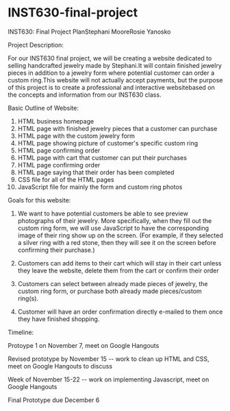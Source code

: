 # INST630-final-project

INST630: Final Project PlanStephani MooreRosie Yanosko

Project Description: 

For our INST630 final project, we will be creating a website dedicated to selling handcrafted jewelry made by Stephani.It will contain finished jewelry pieces in addition to a jewelry form where potential customer can order a custom ring.This website will not actually accept payments, but the purpose of this project is to create a professional and interactive websitebased on the concepts and information from our INST630 class.

Basic Outline of Website:

1) HTML business homepage
2) HTML page with finished jewelry pieces that a customer can purchase
3) HTML page with the custom jewelry form
4) HTML page showing picture of customer's specific custom ring
5) HTML page confirming order
6) HTML page with cart that customer can put their purchases
7) HTML page confirming order
8) HTML page saying that their order has been completed
9) CSS file for all of the HTML pages
10) JavaScript file for mainly the form and custom ring photos

Goals for this website:

1) We want to have potential customers be able to see preview photographs of their jewelry.  More specifically, when they fill out the custom ring form, we will use JavaScript to have the corresponding image of their ring show up on the screen. (For example, if they selected a silver ring with a red stone, then they will see it on the screen before confirming their purchase.)

2) Customers can add items to their cart which will stay in their cart unless they leave the website, delete them from the cart or confirm their order

3) Customers can select between already made pieces of jewelry, the custom ring form, or purchase both already made pieces/custom ring(s). 

4) Customer will have an order confirmation directly e-mailed to them once they have finished shopping.

Timeline:

Protoype 1 on November 7, meet on Google Hangouts

Revised prototype by November 15 -- work to clean up HTML and CSS, meet on Google Hangouts to discuss

Week of November 15-22 -- work on implementing Javascript, meet on Google Hangouts

Final Prototype due December 6













